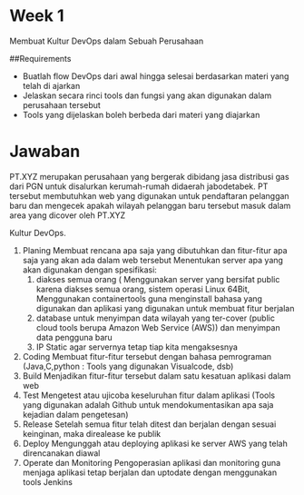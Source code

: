 # Week 1
Membuat Kultur DevOps dalam Sebuah Perusahaan

##Requirements
- Buatlah flow DevOps dari awal hingga selesai berdasarkan materi yang telah di ajarkan
- Jelaskan secara rinci tools dan fungsi yang akan digunakan dalam perusahaan tersebut
- Tools yang dijelaskan boleh berbeda dari materi yang diajarkan

# Jawaban
PT.XYZ merupakan perusahaan yang bergerak dibidang jasa distribusi gas dari PGN untuk disalurkan kerumah-rumah didaerah jabodetabek. PT tersebut membutuhkan web yang digunakan untuk pendaftaran pelanggan baru dan mengecek apakah wilayah pelanggan baru tersebut masuk dalam area yang dicover oleh PT.XYZ

Kultur DevOps.
1. Planing
   Membuat rencana apa saja yang dibutuhkan dan fitur-fitur apa saja yang akan ada dalam      web tersebut
   Menentukan server apa yang akan digunakan dengan spesifikasi:
      1. diakses semua orang ( Menggunakan server yang bersifat public karena diakses semua orang, sistem operasi Linux 64Bit, Menggunakan containertools guna menginstall bahasa            yang digunakan dan aplikasi yang digunakan untuk membuat fitur berjalan
      2. database untuk menyimpan data wilayah yang ter-cover (public cloud tools berupa Amazon Web Service (AWS)) dan menyimpan data pengguna baru 
      3. IP Static agar servernya tetap tiap kita mengaksesnya
2. Coding
   Membuat fitur-fitur tersebut dengan bahasa pemrograman (Java,C,python : Tools yang digunakan Visualcode, dsb)
3. Build
   Menjadikan fitur-fitur tersebut dalam satu kesatuan aplikasi dalam web
4. Test
   Mengetest atau ujicoba keseluruhan fitur dalam aplikasi (Tools yang digunakan adalah Github untuk mendokumentasikan apa saja kejadian dalam pengetesan)
5. Release
   Setelah semua fitur telah ditest dan berjalan dengan sesuai keinginan, maka direalease ke publik
6. Deploy
   Mengunggah atau deploying aplikasi ke server AWS yang telah direncanakan diawal
7. Operate dan Monitoring
   Pengoperasian aplikasi dan monitoring guna menjaga aplikasi tetap berjalan dan uptodate dengan menggunakan tools Jenkins
